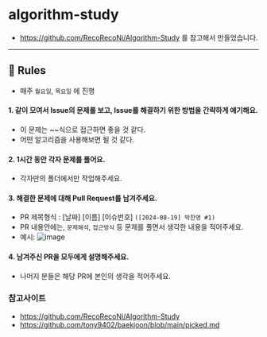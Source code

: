 # algorithm-study
- https://github.com/RecoRecoNi/Algorithm-Study 를 참고해서 만들었습니다.
---

## 📢 Rules
- 매주 `월요일`, `목요일` 에 진행
#### 1. 같이 모여서 Issue의 문제를 보고, Issue를 해결하기 위한 방법을 간략하게 얘기해요.
  - 이 문제는 ~~식으로 접근하면 좋을 것 같다.
  - 어떤 알고리즘을 사용해보면 될 것 같다.
#### 2. 1시간 동안 각자 문제를 풀어요.
  - 각자만의 폴더에서만 작업해주세요.
#### 3. 해결한 문제에 대해 Pull Request를 남겨주세요.
  - PR 제목형식 : [날짜] [이름] [이슈번호] `([2024-08-19] 박찬영 #1)`
  - PR 내용안에는, `문제해석`, `접근방식` 등 문제를 풀면서 생각한 내용을 적어주세요.
  - 예시: ![image](https://github.com/user-attachments/assets/cb6207f8-ebc9-4e3c-9a67-dccb2e07f191)

#### 4. 남겨주신 PR을 모두에게 설명해주세요.
  - 나머지 분들은 해당 PR에 본인의 생각을 적어주세요.




### 참고사이트
- https://github.com/RecoRecoNi/Algorithm-Study
- https://github.com/tony9402/baekjoon/blob/main/picked.md
